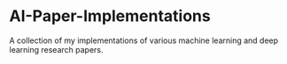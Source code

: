 # AI-Paper-Implementations
A collection of my implementations of various machine learning and deep learning research papers.
